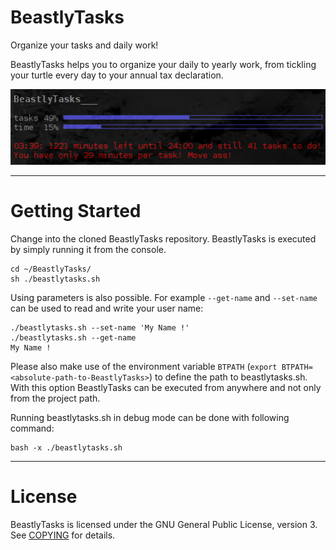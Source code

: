 # BeastlyTasks

Organize your tasks and daily work!

BeastlyTasks helps you to organize your daily to yearly work, from tickling
your turtle every day to your annual tax declaration.

![conky](/docs/images/conky_bt.jpg)

***

# Getting Started

Change into the cloned BeastlyTasks repository. BeastlyTasks is executed by
simply running it from the console.

    cd ~/BeastlyTasks/
    sh ./beastlytasks.sh

Using parameters is also possible. For example `--get-name` and `--set-name`
can be used to read and write your user name:

    ./beastlytasks.sh --set-name 'My Name !'
    ./beastlytasks.sh --get-name
    My Name !

Please also make use of the environment variable `BTPATH`
(`export BTPATH=<absolute-path-to-BeastlyTasks>`) to define the path to
beastlytasks.sh. With this option BeastlyTasks can be executed from anywhere
and not only from the project path.

Running beastlytasks.sh in debug mode can be done with following command:

    bash -x ./beastlytasks.sh

***

# License

BeastlyTasks is licensed under the GNU General Public License, version 3. See
[COPYING](https://github.com/tko79/BeastlyTasks/blob/master/COPYING) for
details.
